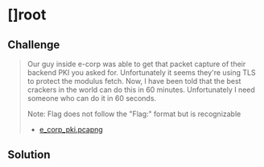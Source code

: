 # []root

## Challenge

> Our guy inside e-corp was able to get that packet capture of their backend PKI you asked for. Unfortunately it seems they're using TLS to protect the modulus fetch. Now, I have been told that the best crackers in the world can do this in 60 minutes. Unfortunately I need someone who can do it in 60 seconds.
> 
> Note: Flag does not follow the "Flag:" format but is recognizable
> 
> * [e_corp_pki.pcapng](attachments/e_corp_pki.pcapng)

## Solution
